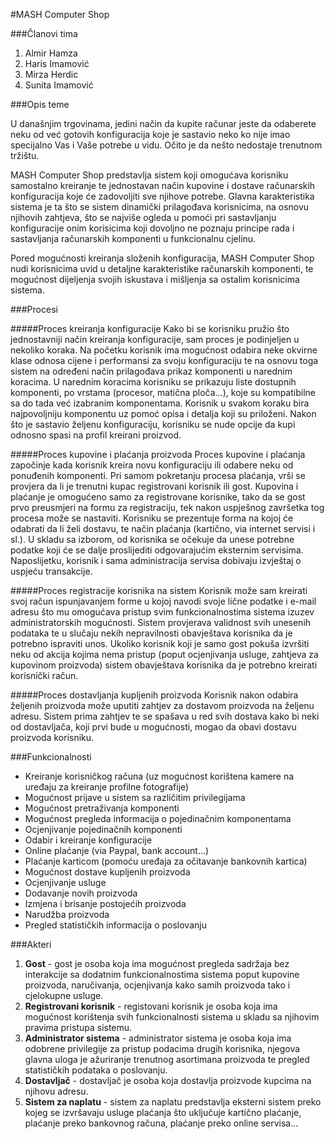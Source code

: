 ﻿#MASH Computer Shop

###Članovi tima
1. Almir Hamza
2. Haris Imamović
3. Mirza Herdic
4. Sunita Imamović

###Opis teme

U današnjim trgovinama, jedini način da kupite računar jeste da odaberete neku od već gotovih  konfiguracija koje je sastavio neko ko nije imao specijalno Vas i Vaše potrebe u vidu. Očito je da nešto nedostaje trenutnom tržištu.

MASH Computer Shop predstavlja sistem koji omogućava korisniku samostalno kreiranje te jednostavan način kupovine i dostave računarskih konfiguracija koje će zadovoljiti sve njihove potrebe. Glavna karakteristika sistema je ta što se sistem dinamički prilagođava korisnicima, na osnovu njihovih zahtjeva, što se najviše ogleda u pomoći pri sastavljanju konfiguracije onim korisicima koji dovoljno ne poznaju principe rada i sastavljanja računarskih komponenti u funkcionalnu cjelinu.

Pored mogućnosti kreiranja složenih konfiguracija, MASH Computer Shop nudi korisnicima uvid u detaljne karakteristike računarskih komponenti, te mogućnost dijeljenja svojih iskustava i mišljenja sa ostalim korisnicima sistema.


###Procesi

#####Proces kreiranja konfiguracije
Kako bi se korisniku pružio što jednostavniji način kreiranja konfiguracije, sam proces je podinjeljen u nekoliko koraka. Na početku korisnik ima mogućnost odabira neke okvirne klase odnosa cijene i performansi za svoju konfiguraciju te na osnovu toga sistem na određeni način prilagođava prikaz komponenti u narednim koracima. U narednim koracima korisniku se prikazuju liste dostupnih komponenti, po vrstama (procesor, matična ploča...), koje su kompatibilne sa do tada već izabranim komponentama. Korisnik u svakom koraku bira najpovoljniju komponentu uz pomoć opisa i detalja koji su priloženi. Nakon što je sastavio željenu konfiguraciju, korisniku se nude opcije da kupi odnosno spasi na profil kreirani proizvod.  

#####Proces kupovine i plaćanja proizvoda
Proces kupovine i plaćanja započinje kada korisnik kreira novu konfiguraciju ili odabere neku od ponuđenih komponenti. Pri samom pokretanju procesa plaćanja, vrši se provjera da li je trenutni kupac registrovani korisnik ili gost. Kupovina i plaćanje je omogućeno samo za registrovane korisnike, tako da se gost prvo preusmjeri na formu za registraciju, tek nakon uspješnog završetka tog procesa može se nastaviti. Korisniku se prezentuje forma na kojoj će odabrati da li želi dostavu, te način plaćanja (kartično, via internet servisi i sl.). U skladu sa izborom, od korisnika se očekuje da unese potrebne podatke koji će se dalje proslijediti odgovarajućim eksternim servisima. Naposlijetku, korisnik i sama administracija servisa dobivaju izvještaj o uspjeću transakcije. 

#####Proces registracije korisnika na sistem
Korisnik može sam kreirati svoj račun ispunjavanjem forme u kojoj navodi svoje lične podatke i e-mail adresu što mu omogućava pristup svim funkcionalnostima sistema izuzev administratorskih mogućnosti. Sistem provjerava validnost svih unesenih podataka te u slučaju nekih nepravilnosti obavještava korisnika da je potrebno ispraviti unos. Ukoliko korisnik koji je samo gost pokuša izvršiti neku od akcija kojima nema pristup (poput ocjenjivanja usluge, zahtjeva za kupovinom proizvoda) sistem obavještava korisnika da je potrebno kreirati korisnički račun.

#####Proces dostavljanja kupljenih proizvoda
Korisnik nakon odabira željenih proizvoda može uputiti zahtjev za dostavom proizvoda na željenu adresu. Sistem prima zahtjev te se spašava u red svih dostava kako bi neki od dostavljača, koji prvi bude u mogućnosti, mogao da obavi dostavu proizvoda korisniku.


###Funkcionalnosti 

- Kreiranje korisničkog računa (uz mogućnost korištena kamere na uređaju za kreiranje profilne fotografije)
- Mogućnost prijave u sistem sa različitim privilegijama 
- Mogućnost pretraživanja komponenti
- Mogućnost pregleda informacija o pojedinačnim komponentama
- Ocjenjivanje pojedinačnih komponenti
- Odabir i kreiranje konfiguracije
- Online plaćanje (via Paypal, bank account...)
- Plaćanje karticom (pomoću uređaja za očitavanje bankovnih kartica)
- Mogućnost dostave kupljenih proizvoda
- Ocjenjivanje usluge
- Dodavanje novih proizvoda
- Izmjena i brisanje postojećih proizvoda
- Narudžba proizvoda 
- Pregled statističkih informacija o poslovanju


###Akteri

1. **Gost** - gost je osoba koja ima mogućnost pregleda sadržaja bez interakcije sa dodatnim funkcionalnostima sistema poput kupovine proizvoda, naručivanja, ocjenjivanja kako samih proizvoda tako i cjelokupne usluge.
2. **Registrovani korisnik** - registovani korisnik je osoba koja ima mogućnost korištenja svih funkcionalnosti sistema u skladu sa njihovim pravima pristupa sistemu.
3. **Administrator sistema** - administrator sistema je osoba koja ima odobrene privilegije za pristup podacima drugih korisnika, njegova glavna uloga je ažuriranje trenutnog asortimana proizvoda te pregled statističkih podataka o poslovanju.
4. **Dostavljač** - dostavljač je osoba koja dostavlja proizvode kupcima na njihovu adresu.
5. **Sistem za naplatu** - sistem za naplatu predstavlja eksterni sistem preko kojeg se izvršavaju usluge plaćanja što uključuje kartično plaćanje, plaćanje preko bankovnog računa, plaćanje preko online servisa...
